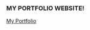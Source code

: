 <h3>MY PORTFOLIO WEBSITE!</h3>
<a href="https://bhern154.github.io/portfolio.html" target="_blank">My Portfolio</a>


<!--# bhern154.github.io-->
